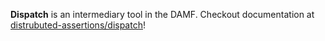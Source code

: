 **Dispatch** is an intermediary tool in the DAMF. Checkout documentation at [distrubuted-assertions/dispatch](https://distributed-assertions.github.io/dispatch/)!
